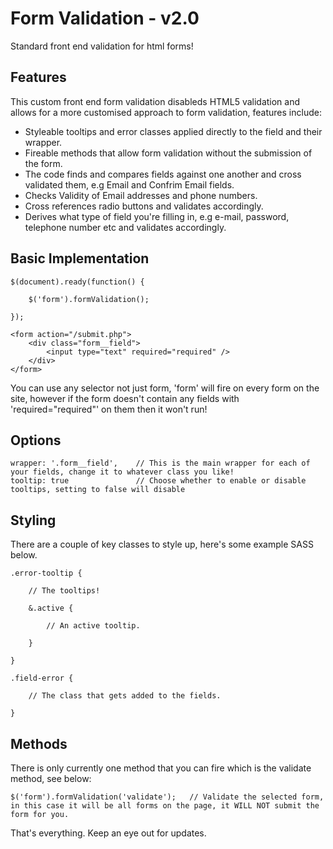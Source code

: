 Form Validation - v2.0
===

Standard front end validation for html forms!

Features
---

This custom front end form validation disableds HTML5 validation and allows for a more customised approach to form validation, features include:

* Styleable tooltips and error classes applied directly to the field and their wrapper.
* Fireable methods that allow form validation without the submission of the form.
* The code finds and compares fields against one another and cross validated them, e.g Email and Confrim Email fields.
* Checks Validity of Email addresses and phone numbers.
* Cross references radio buttons and validates accordingly.
* Derives what type of field you're filling in, e.g e-mail, password, telephone number etc and validates accordingly.

Basic Implementation
---

	$(document).ready(function() {

		$('form').formValidation();

	});

	<form action="/submit.php">
		<div class="form__field">
			<input type="text" required="required" />
		</div>
	</form>

You can use any selector not just form, 'form' will fire on every form on the site, however if the form doesn't contain any fields with 'required="required"' on them then it won't run!

Options
---

	wrapper: '.form__field', 	// This is the main wrapper for each of your fields, change it to whatever class you like!
	tooltip: true				// Choose whether to enable or disable tooltips, setting to false will disable

Styling
--

There are a couple of key classes to style up, here's some example SASS below.

	.error-tooltip {

		// The tooltips!

		&.active {

			// An active tooltip.

		}

	}

	.field-error {

		// The class that gets added to the fields.

	}

Methods
---

There is only currently one method that you can fire which is the validate method, see below:

	$('form').formValidation('validate');	// Validate the selected form, in this case it will be all forms on the page, it WILL NOT submit the form for you.

That's everything. Keep an eye out for updates.